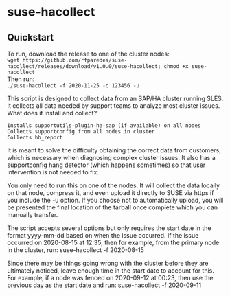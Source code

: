 # suse-hacollect

## Quickstart
To run, download the release to one of the cluster nodes:<br>
`wget https://github.com/rfparedes/suse-hacollect/releases/download/v1.0.0/suse-hacollect; chmod +x suse-hacollect` <br>
Then run:<br>
`./suse-hacollect -f 2020-11-25 -c 123456 -u`<br>

This script is designed to collect data from an SAP/HA cluster running SLES. It collects all data needed by support teams to analyze most cluster issues. What does it install and collect?

    Installs supportutils-plugin-ha-sap (if available) on all nodes
    Collects supportconfig from all nodes in cluster
    Collects hb_report

It is meant to solve the difficulty obtaining the correct data from customers, which is necessary when diagnosing complex cluster issues. It also has a supportconfig hang detector (which happens sometimes) so that user intervention is not needed to fix.

You only need to run this on one of the nodes. It will collect the data locally on that node, compress it, and even upload it directly to SUSE via https if you include the -u option. If you choose not to automatically upload, you will be presented the final location of the tarball once complete which you can manually transfer.

The script accepts several options but only requires the start date in the format yyyy-mm-dd based on when the issue occurred. If the issue occurred on 2020-08-15 at 12:35, then for example, from the primary node in the cluster, run:
suse-hacollect -f 2020-08-15

Since there may be things going wrong with the cluster before they are ultimately noticed, leave enough time in the start date to account for this. For example, if a node was fenced on 2020-09-12 at 00:23, then use the previous day as the start date and run:
suse-hacollect -f 2020-09-11
